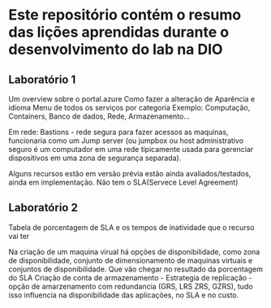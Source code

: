 # Este repositório contém o resumo das lições aprendidas durante o desenvolvimento do lab na DIO
## Laboratório 1
Um overview sobre o portal.azure
Como fazer a alteração de Aparência e idioma
Menu de todos os serviços por categoria
Exemplo: Computação, Containers, Banco de dados, Rede, Armazenamento...

Em rede: 
Bastions - rede segura para fazer acessos as maquinas, funcionaria como um Jump server (ou jumpbox ou host administrativo seguro é um computador em uma rede tipicamente usada para gerenciar dispositivos em uma zona de segurança separada). 


Alguns recursos estão em versão prévia estão ainda avaliados/testados, ainda em implementação. Não tem o SLA(Servece Level Agreement)

## Laboratório 2

Tabela de porcentagem de SLA e os tempos de inatividade que o recurso vai ter

Na criação de um maquina virual há opções de disponibilidade, como zona de disponibilidade, conjunto de dimensionamento de maquinas virtuais e conjuntos de disponibilidade. Que vão chegar no resultado da porcentagem do SLA
Criação de conta de armazenamento - Estrategia de replicação - opção de amarzenamento com redundancia (GRS, LRS ZRS, GZRS), tudo isso influencia na disponibilidade das aplicações, no SLA e no custo.
